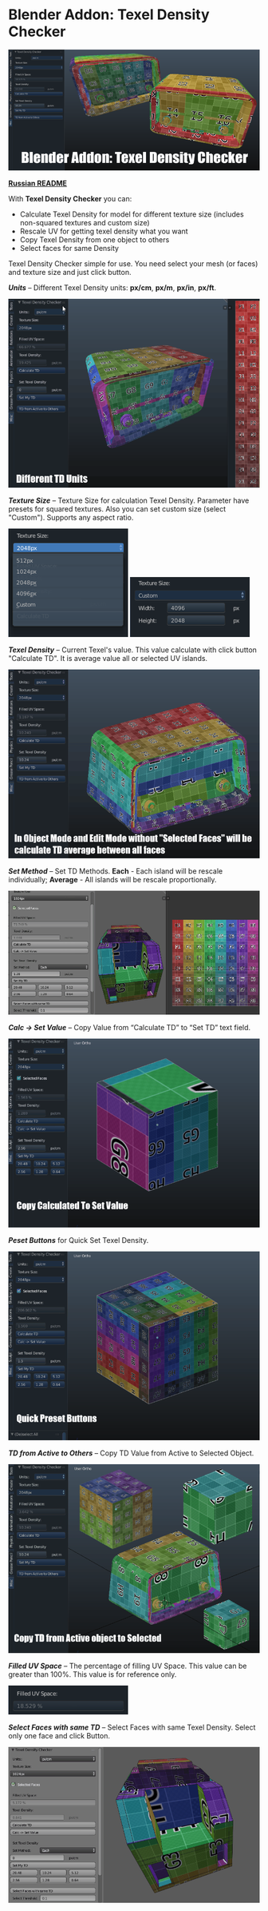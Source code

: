 # Blender Addon: Texel Density Checker

![Header](/images/header.png)

**[Russian README](/README_ru.md)**

With **Texel Density Checker** you can: 

* Calculate Texel Density for model for different texture size (includes non-squared textures and custom size)
* Rescale UV for getting texel density what you want
* Copy Texel Density from one object to others
* Select faces for same Density

Texel Density Checker simple for use. You need select your mesh (or faces) and texture size and just click button.

***Units*** – Different Texel Density units: **px/cm**, **px/m**, **px/in**, **px/ft**.

![Different Units](/images/units.gif)

***Texture Size*** – Texture Size for calculation Texel Density. Parameter have presets for squared textures. Also you can set custom size (select "Custom"). Supports any aspect ratio.

![Texture Size](/images/texture_size_1.png)
![Texture Size](/images/texture_size_2.png)

***Texel Density*** – Current Texel's value. This value calculate with click button "Calculate TD". It is average value all or selected UV islands.

![Calculate TD](/images/calculate_td.gif)

***Set Method*** – Set TD Methods. **Each** - Each island will be rescale individually; **Average** - All islands will be rescale proportionally.

![Set TD Method](/images/set_td_method.gif)

***Calc -> Set Value*** – Copy Value from “Calculate TD” to “Set TD” text field.

![Calc To Set](/images/copy_calc_to_set.gif)


***Peset Buttons*** for Quick Set Texel Density.

![Peset Buttons](/images/presets.gif)

***TD from Active to Others*** – Copy TD Value from Active to Selected Object.

![Copy TD](/images/copy_td.gif)

***Filled UV Space*** – The percentage of filling UV Space. This value can be greater than 100%. This value is for reference only.

![Filled UV Space](/images/filled_uv.png)

***Select Faces with same TD*** – Select Faces with same Texel Density. Select only one face and click Button.

![Select Faces](/images/select_same_td.gif)